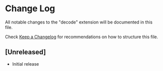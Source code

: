 # Change Log

All notable changes to the "decode" extension will be documented in this file.

Check [Keep a Changelog](http://keepachangelog.com/) for recommendations on how to structure this file.

## [Unreleased]

- Initial release